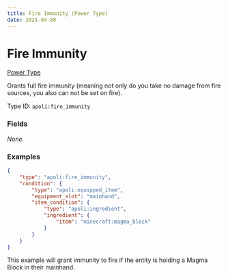 ```yaml
---
title: Fire Immunity (Power Type)
date: 2021-04-08
---
```


# Fire Immunity

[Power Type](../power_types.md)

Grants full fire immunity (meaning not only do you take no damage from fire sources, you also can not be set on fire).

Type ID: `apoli:fire_immunity`

### Fields

_None._

### Examples

```json
{
	"type": "apoli:fire_immunity",
	"condition": {
		"type": "apoli:equipped_item",
		"equipment_slot": "mainhand",
		"item_condition": {
			"type": "apoli:ingredient",
			"ingredient": {
				"item": "minecraft:magma_block"
			}
		}
	}
}
```

This example will grant immunity to fire if the entity is holding a Magma Block in their mainhand.
